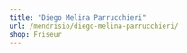 ```yaml
---
title: "Diego Melina Parrucchieri"
url: /mendrisio/diego-melina-parrucchieri/
shop: Friseur
---
```

